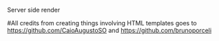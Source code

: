Server side render

#All credits from creating things involving HTML templates goes to https://github.com/CaioAugustoSO and https://github.com/brunoporceli
